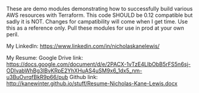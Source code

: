 These are demo modules demonstrating how to successfully build various AWS resources with Terraform.
This code SHOULD be 0.12 compatible but sadly it is NOT. Changes for campatibility will come when I get time.
Use this as a reference only. Pull these modules for use in prod at your own peril.




My LinkedIn:
https://www.linkedin.com/in/nicholaskanelewis/

My Resume:
Google Drive link:
https://docs.google.com/document/d/e/2PACX-1vTzE4LIbObB5rFS5n6sj-ODIvabWhBg3lBvKRpE2YhXHuAS4uSM9x6_1dx5_nm-u3BuOvrqfBkR9p66/pub
Github link:
http://kanewinter.github.io/stuff/Resume-Nicholas-Kane-Lewis.docx